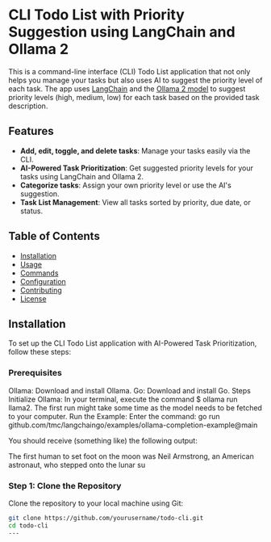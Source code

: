 # CLI Todo List with Priority Suggestion using LangChain and Ollama 2

This is a command-line interface (CLI) Todo List application that not only helps you manage your tasks but also uses AI to suggest the priority level of each task. The app uses [LangChain](https://github.com/hwchase17/langchain) and the [Ollama 2 model](https://ollama.com/) to suggest priority levels (high, medium, low) for each task based on the provided task description.

## Features

- **Add, edit, toggle, and delete tasks**: Manage your tasks easily via the CLI.
- **AI-Powered Task Prioritization**: Get suggested priority levels for your tasks using LangChain and Ollama 2.
- **Categorize tasks**: Assign your own priority level or use the AI's suggestion.
- **Task List Management**: View all tasks sorted by priority, due date, or status.

## Table of Contents

- [Installation](#installation)
- [Usage](#usage)
- [Commands](#commands)
- [Configuration](#configuration)
- [Contributing](#contributing)
- [License](#license)


## Installation

To set up the CLI Todo List application with AI-Powered Task Prioritization, follow these steps:

### Prerequisites

Ollama: Download and install Ollama.
Go: Download and install Go.
Steps
Initialize Ollama: In your terminal, execute the command $ ollama run llama2. The first run might take some time as the model needs to be fetched to your computer.
Run the Example: Enter the command:
go run github.com/tmc/langchaingo/examples/ollama-completion-example@main

You should receive (something like) the following output:

The first human to set foot on the moon was Neil Armstrong, an American astronaut, who stepped onto the lunar su
### Step 1: Clone the Repository

Clone the repository to your local machine using Git:

```bash
git clone https://github.com/yourusername/todo-cli.git
cd todo-cli
---
